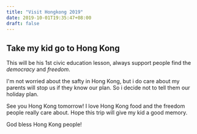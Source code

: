 ```yaml
---
title: "Visit Hongkong 2019"
date: 2019-10-01T19:35:47+08:00
draft: false
---
```


## Take my kid go to Hong Kong

This will be his 1st civic education lesson, always support people find the *democracy* and *freedom*.

I'm not worried about the safty in Hong Kong, but i do care about my parents will stop us if they know our plan. So i decide not to tell them our holiday plan.

See you Hong Kong tomorrow! I love Hong Kong food and the freedom people really care about. Hope this trip will give my kid a good memory.

God bless Hong Kong people!
